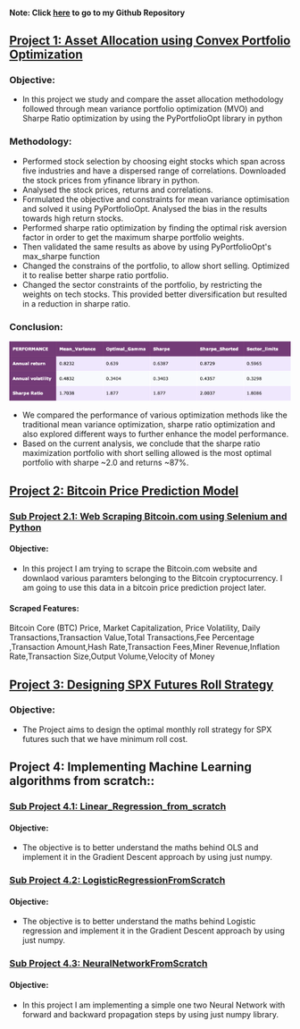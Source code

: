 #### Note: Click [here](https://github.com/Shreyav29) to go to my Github Repository

## [Project 1: Asset Allocation using Convex Portfolio Optimization](https://github.com/Shreyav29/Portfolio_Optimization)
### Objective: 
- In this project we study and compare the asset allocation methodology followed through mean variance portfolio optimization (MVO) and Sharpe Ratio optimization by using the PyPortfolioOpt library in python 

### Methodology: 
- Performed stock selection by choosing eight stocks which span across five industries and have a dispersed range of correlations. Downloaded the stock prices from yfinance library in python. 
- Analysed the stock prices, returns and correlations. 
- Formulated the objective and constraints for mean variance optimisation and solved it using PyPortfolioOpt. Analysed the bias in the results towards high return stocks. 
- Performed sharpe ratio optimization by finding the optimal risk aversion factor in order to get the maximum sharpe portfolio weights. 
- Then validated the same results as above by using PyPortfolioOpt's max_sharpe function 
- Changed the constrains of the portfolio, to allow short selling. Optimized it to realise better sharpe ratio portfolio. 
- Changed the sector constraints of the portfolio, by restricting the weights on tech stocks. This provided better diversification but resulted in a reduction in sharpe ratio. 

### Conclusion: 

![](/Image/port_stats.png)

- We compared the performance of various optimization methods like the traditional mean variance optimization, sharpe ratio optimization and also explored different ways to further enhance the model performance.
- Based on the current analysis, we conclude that the sharpe ratio maximization portfolio with short selling allowed is the most optimal portfolio with sharpe ~2.0 and returns ~87%.

## [Project 2: Bitcoin Price Prediction Model](https://github.com/Shreyav29/Bitcoin_Price_Prediction)
### [Sub Project 2.1: Web Scraping Bitcoin.com using Selenium and Python](https://github.com/Shreyav29/WebScrapingBitcoin.com)

#### Objective:
- In this project I am trying to scrape the Bitcoin.com website and downlaod various paramters belonging to the Bitcoin cryptocurrency. I am going to use this data in a bitcoin price prediction project later. 

#### Scraped Features: 
Bitcoin Core (BTC) Price, Market Capitalization, Price Volatility, Daily Transactions,Transaction Value,Total Transactions,Fee Percentage ,Transaction Amount,Hash Rate,Transaction Fees,Miner Revenue,Inflation Rate,Transaction Size,Output Volume,Velocity of Money

## [Project 3: Designing SPX Futures Roll Strategy](https://github.com/Shreyav29/SPX_Futures_Roll_Strategy)
### Objective: 
- The Project aims to design the optimal monthly roll strategy for SPX futures such that we have minimum roll cost.

## Project 4: Implementing Machine Learning algorithms from scratch:: 
### [Sub Project 4.1: Linear_Regression_from_scratch](https://github.com/Shreyav29/Linear_Regression_from_scratch)
#### Objective: 
- The objective is to better understand the maths behind OLS and implement it in the Gradient Descent approach by using just numpy.
### [Sub Project 4.2: LogisticRegressionFromScratch](https://github.com/Shreyav29/LogisticRegressionFromScratch)
#### Objective: 
- The objective is to better understand the maths behind Logistic regression and implement it in the Gradient Descent approach by using just numpy.
### [Sub Project 4.3: NeuralNetworkFromScratch](https://github.com/Shreyav29/NeuralNetworkFromScratch)
#### Objective: 
- In this project I am implementing a simple one two Neural Network with forward and backward propagation steps by using just numpy library.


